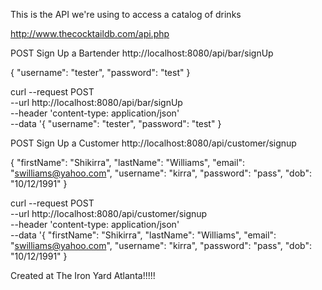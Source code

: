 This is the API we're using to access a catalog of drinks

http://www.thecocktaildb.com/api.php

POST Sign Up a Bartender
http://localhost:8080/api/bar/signUp

{
	"username": "tester",
	"password": "test"
}

curl --request POST \
  --url http://localhost:8080/api/bar/signUp \
  --header 'content-type: application/json' \
  --data '{
	"username": "tester",
	"password": "test"
}

POST Sign Up a Customer
http://localhost:8080/api/customer/signup

{
	"firstName": "Shikirra",
	"lastName": "Williams",
	"email": "swilliams@yahoo.com",
	"username": "kirra",
	"password": "pass",
	"dob": "10/12/1991"
}

curl --request POST \
  --url http://localhost:8080/api/customer/signup \
  --header 'content-type: application/json' \
  --data '{
	"firstName": "Shikirra",
	"lastName": "Williams",
	"email": "swilliams@yahoo.com",
	"username": "kirra",
	"password": "pass",
	"dob": "10/12/1991"
}

Created at The Iron Yard Atlanta!!!!!
